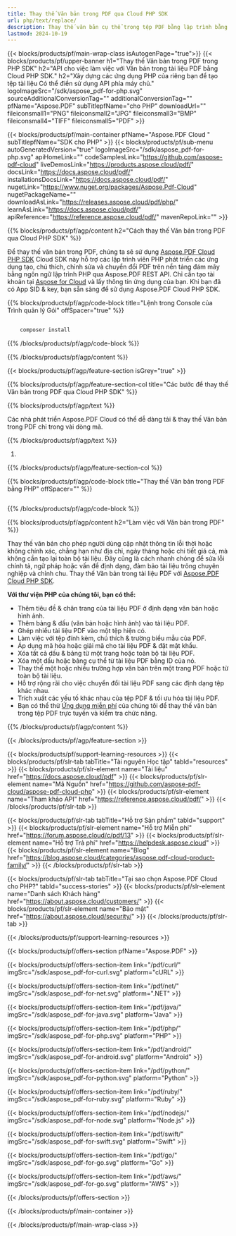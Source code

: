 ```yaml
---
title: Thay thế Văn bản trong PDF qua Cloud PHP SDK
url: php/text/replace/
description: Thay thế văn bản cụ thể trong tệp PDF bằng lập trình bằng cách sử dụng Aspose.PDF Cloud SDK cho PHP.
lastmod: 2024-10-19
---
```


{{< blocks/products/pf/main-wrap-class isAutogenPage="true">}}
{{< blocks/products/pf/upper-banner h1="Thay thế Văn bản trong PDF trong PHP SDK" h2="API cho việc làm việc với Văn bản trong tài liệu PDF bằng Cloud PHP SDK." h2="Xây dựng các ứng dụng PHP của riêng bạn để tạo tệp tài liệu Có thể điền sử dụng API phía máy chủ." logoImageSrc="/sdk/aspose_pdf-for-php.svg" sourceAdditionalConversionTag="" additionalConversionTag="" pfName="Aspose.PDF" subTitlepfName="cho PHP" downloadUrl="" fileiconsmall1="PNG" fileiconsmall2="JPG" fileiconsmall3="BMP" fileiconsmall4="TIFF" fileiconsmall5="PDF" >}}

{{< blocks/products/pf/main-container pfName="Aspose.PDF Cloud " subTitlepfName="SDK cho PHP" >}}
{{< blocks/products/pf/sub-menu autoGeneratedVersion="true" logoImageSrc="/sdk/aspose_pdf-for-php.svg" apiHomeLink="" codeSamplesLink="https://github.com/aspose-pdf-cloud" liveDemosLink="https://products.aspose.cloud/pdf/" docsLink="https://docs.aspose.cloud/pdf/" installationsDocsLink="https://docs.aspose.cloud/pdf/" nugetLink="https://www.nuget.org/packages/Aspose.Pdf-Cloud" nugetPackageName="" downloadAsLink="https://releases.aspose.cloud/pdf/php/" learnAsLink="https://docs.aspose.cloud/pdf/" apiReference="https://reference.aspose.cloud/pdf/" mavenRepoLink="" >}}

{{% blocks/products/pf/agp/content h2="Cách thay thế Văn bản trong PDF qua Cloud PHP SDK" %}}

Để thay thế văn bản trong PDF, chúng ta sẽ sử dụng
[Aspose.PDF Cloud PHP SDK](https://products.aspose.cloud/pdf/php/)
Cloud SDK này hỗ trợ các lập trình viên PHP phát triển các ứng dụng tạo, chú thích, chỉnh sửa và chuyển đổi PDF trên nền tảng đám mây bằng ngôn ngữ lập trình PHP qua Aspose.PDF REST API. Chỉ cần tạo tài khoản tại [Aspose for Cloud](https://dashboard.aspose.cloud/#/apps) và lấy thông tin ứng dụng của bạn. Khi bạn đã có App SID & key, bạn sẵn sàng để sử dụng Aspose.PDF Cloud PHP SDK.

{{% blocks/products/pf/agp/code-block title="Lệnh trong Console của Trình quản lý Gói" offSpacer="true" %}}

```bash
     
    composer install

```

{{% /blocks/products/pf/agp/code-block %}}

{{% /blocks/products/pf/agp/content %}}

{{< blocks/products/pf/agp/feature-section isGrey="true" >}}

{{% blocks/products/pf/agp/feature-section-col title="Các bước để thay thế Văn bản trong PDF qua Cloud PHP SDK" %}}

{{% blocks/products/pf/agp/text %}}

Các nhà phát triển Aspose.PDF Cloud có thể dễ dàng tải & thay thế Văn bản trong PDF chỉ trong vài dòng mã.

{{% /blocks/products/pf/agp/text %}}

1.

{{% /blocks/products/pf/agp/feature-section-col %}}


{{% blocks/products/pf/agp/code-block title="Thay thế Văn bản trong PDF bằng PHP" offSpacer="" %}}

```php


```

{{% /blocks/products/pf/agp/code-block %}}

{{% blocks/products/pf/agp/content h2="Làm việc với Văn bản trong PDF" %}}

Thay thế văn bản cho phép người dùng cập nhật thông tin lỗi thời hoặc không chính xác, chẳng hạn như địa chỉ, ngày tháng hoặc chi tiết giá cả, mà không cần tạo lại toàn bộ tài liệu. Đây cũng là cách nhanh chóng để sửa lỗi chính tả, ngữ pháp hoặc vấn đề định dạng, đảm bảo tài liệu trông chuyên nghiệp và chỉnh chu.
Thay thế Văn bản trong tài liệu PDF với [Aspose.PDF Cloud PHP SDK](https://products.aspose.cloud/pdf/php/).

**Với thư viện PHP của chúng tôi, bạn có thể:**

+ Thêm tiêu đề & chân trang của tài liệu PDF ở định dạng văn bản hoặc hình ảnh.
+ Thêm bảng & dấu (văn bản hoặc hình ảnh) vào tài liệu PDF.
+ Ghép nhiều tài liệu PDF vào một tệp hiện có.
+ Làm việc với tệp đính kèm, chú thích & trường biểu mẫu của PDF.
+ Áp dụng mã hóa hoặc giải mã cho tài liệu PDF & đặt mật khẩu.
+ Xóa tất cả dấu & bảng từ một trang hoặc toàn bộ tài liệu PDF.
+ Xóa một dấu hoặc bảng cụ thể từ tài liệu PDF bằng ID của nó.
+ Thay thế một hoặc nhiều trường hợp văn bản trên một trang PDF hoặc từ toàn bộ tài liệu.
+ Hỗ trợ rộng rãi cho việc chuyển đổi tài liệu PDF sang các định dạng tệp khác nhau.
+ Trích xuất các yếu tố khác nhau của tệp PDF & tối ưu hóa tài liệu PDF.
+ Bạn có thể thử [Ứng dụng miễn phí](https://products.aspose.app/pdf/redaction) của chúng tôi để thay thế văn bản trong tệp PDF trực tuyến và kiểm tra chức năng.

{{% /blocks/products/pf/agp/content %}}

{{< /blocks/products/pf/agp/feature-section >}}

{{< blocks/products/pf/support-learning-resources >}}
{{< blocks/products/pf/slr-tab tabTitle="Tài nguyên Học tập" tabId="resources" >}}
{{< blocks/products/pf/slr-element name="Tài liệu" href="https://docs.aspose.cloud/pdf" >}}
{{< blocks/products/pf/slr-element name="Mã Nguồn" href="https://github.com/aspose-pdf-cloud/aspose-pdf-cloud-php" >}}
{{< blocks/products/pf/slr-element name="Tham khảo API" href="https://reference.aspose.cloud/pdf/" >}}
{{< /blocks/products/pf/slr-tab >}}

{{< blocks/products/pf/slr-tab tabTitle="Hỗ trợ Sản phẩm" tabId="support" >}}
{{< blocks/products/pf/slr-element name="Hỗ trợ Miễn phí" href="https://forum.aspose.cloud/c/pdf/13" >}}
{{< blocks/products/pf/slr-element name="Hỗ trợ Trả phí" href="https://helpdesk.aspose.cloud" >}}
{{< blocks/products/pf/slr-element name="Blog" href="https://blog.aspose.cloud/categories/aspose.pdf-cloud-product-family/" >}}
{{< /blocks/products/pf/slr-tab >}}

{{< blocks/products/pf/slr-tab tabTitle="Tại sao chọn Aspose.PDF Cloud cho PHP?" tabId="success-stories" >}}
{{< blocks/products/pf/slr-element name="Danh sách Khách hàng" href="https://about.aspose.cloud/customers/" >}}
{{< blocks/products/pf/slr-element name="Bảo mật" href="https://about.aspose.cloud/security/" >}}
{{< /blocks/products/pf/slr-tab >}}

{{< /blocks/products/pf/support-learning-resources >}}

{{< blocks/products/pf/offers-section pfName="Aspose.PDF" >}}

{{< blocks/products/pf/offers-section-item link="/pdf/curl/" imgSrc="/sdk/aspose_pdf-for-curl.svg" platform="cURL" >}}

{{< blocks/products/pf/offers-section-item link="/pdf/net/" imgSrc="/sdk/aspose_pdf-for-net.svg" platform=".NET" >}}

{{< blocks/products/pf/offers-section-item link="/pdf/java/" imgSrc="/sdk/aspose_pdf-for-java.svg" platform="Java" >}}

{{< blocks/products/pf/offers-section-item link="/pdf/php/" imgSrc="/sdk/aspose_pdf-for-php.svg" platform="PHP" >}}

{{< blocks/products/pf/offers-section-item link="/pdf/android/" imgSrc="/sdk/aspose_pdf-for-android.svg" platform="Android" >}}

{{< blocks/products/pf/offers-section-item link="/pdf/python/" imgSrc="/sdk/aspose_pdf-for-python.svg" platform="Python" >}}

{{< blocks/products/pf/offers-section-item link="/pdf/ruby/" imgSrc="/sdk/aspose_pdf-for-ruby.svg" platform="Ruby" >}}

{{< blocks/products/pf/offers-section-item link="/pdf/nodejs/" imgSrc="/sdk/aspose_pdf-for-node.svg" platform="Node.js" >}}

{{< blocks/products/pf/offers-section-item link="/pdf/swift/" imgSrc="/sdk/aspose_pdf-for-swift.svg" platform="Swift" >}}

{{< blocks/products/pf/offers-section-item link="/pdf/go/" imgSrc="/sdk/aspose_pdf-for-go.svg" platform="Go" >}}

{{< blocks/products/pf/offers-section-item link="/pdf/aws/" imgSrc="/sdk/aspose_pdf-for-go.svg" platform="AWS" >}}

{{< /blocks/products/pf/offers-section >}}

<!-- aboutfile Kết thúc -->

{{< /blocks/products/pf/main-container >}}

{{< /blocks/products/pf/main-wrap-class >}}
